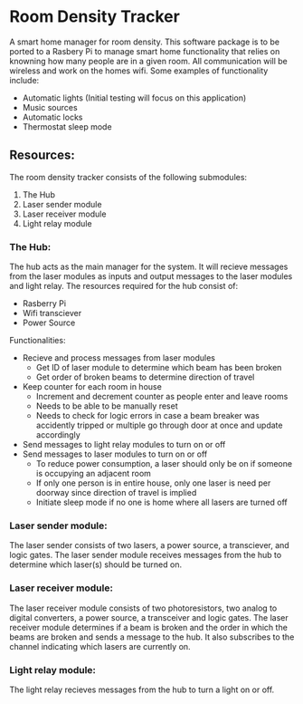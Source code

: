 # Room Density Tracker
A smart home manager for room density. This software package is to be ported to a Rasbery Pi to manage
smart home functionality that relies on knowning how many people are in a given room. All communication will 
be wireless and work on the homes wifi. Some examples of functionality include:

- Automatic lights (Initial testing will focus on this application)
- Music sources
- Automatic locks
- Thermostat sleep mode

## Resources:
The room density tracker consists of the following submodules:

1.  The Hub
2.  Laser sender module
3.  Laser receiver module
4.  Light relay module

### The Hub:
The hub acts as the main manager for the system. It will recieve messages from the laser modules as inputs
and output messages to the laser modules and light relay.  The resources required for the hub consist of:

- Rasberry Pi
- Wifi transciever
- Power Source

Functionalities:

- Recieve and process messages from laser modules
  - Get ID of laser module to determine which beam has been broken
  - Get order of broken beams to determine direction of travel
- Keep counter for each room in house
  - Increment and decrement counter as people enter and leave rooms
  - Needs to be able to be manually reset
  - Needs to check for logic errors in case a beam breaker was accidently tripped or multiple go through door at once
and update accordingly
- Send messages to light relay modules to turn on or off
- Send messages to laser modules to turn on or off
  - To reduce power consumption, a laser should only be on if someone is occupying an adjacent room
  - If only one person is in entire house, only one laser is need per doorway since direction of travel is implied
  - Initiate sleep mode if no one is home where all lasers are turned off
  
### Laser sender module:
The laser sender consists of two lasers, a power source, a transciever, and logic gates. The laser sender module receives 
messages from the hub to determine which laser(s) should be turned on.

### Laser receiver module:
The laser receiver module consists of two photoresistors, two analog to digital converters, a power source, a 
transceiver and logic gates. The laser receiver module determines if a beam is broken and the order in which the 
beams are broken and sends a message to the hub. It also subscribes to the channel indicating which lasers are 
currently on.

### Light relay module:
The light relay recieves messages from the hub to turn a light on or off.  
